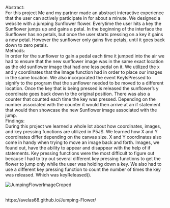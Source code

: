 Abstract:<br>
For this project Me and my partner made an abstract interactive experience that the user can actively participate in for about a minute. We designed a website with a jumping Sunflower flower. Everytime the user hits a key the Sunflower jumps up and gains a petal. In the beginning of the interface the Sunflower has no petals, but once the user starts pressing on a key it gains a new petal. However the sunflower only gains five petals, until it goes back down to zero petals. <br>
Methods:<br>
In order for the sunflower to gain a pedal each time it jumped into the air we had to ensure that the new sunflower image was in the same exact location as the old sunflower image that had one less pedal on it. We utilized the x and y coordinates that the Image function had in order to place our images in the same location. We also incorporated the event KeyIsPressed to signify to the program that the sunflower needed to be moved to a different location. Once the key that is being pressed is released the sunflower’s y coordinate goes back down to the original position. There was also a counter that counted each time the key was pressed. Depending on the number associated with the counter it would then arrive at an if statement that would then showcase the new Sunflower image associated with the jump.<br>
Findings:<br>
	During this project we learned a whole lot about how coordinates, images, and key pressing functions are utilized in P5JS. We learned how X and Y coordinates differ depending on the canvas size. X and Y coordinates also come in handy when trying to move an image back and forth. Images, we found out, have the ability to appear and disappear with the help of if statements. Key pressing functions were the most difficult to figure out because I had to try out several different key pressing functions to get the flower to jump only while the user was holding down a key. We also had to use a different key pressing function to count the number of times the key was released. Which was keyReleased().<br>

 ![JumpingFlowerImageCroped](https://github.com/avelas68/Jumping-Flower/assets/47703183/936961d9-b69b-45ed-9209-721e4add8b35)

<br>
https://avelas68.github.io/Jumping-Flower/
